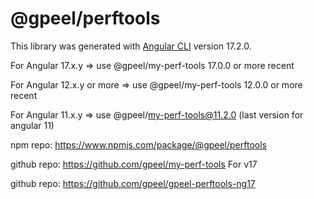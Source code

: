 # @gpeel/perftools

This library was generated with [Angular CLI](https://github.com/angular/angular-cli) version 17.2.0.

For Angular 17.x.y  => use @gpeel/my-perf-tools 17.0.0 or more recent

For Angular 12.x.y or more => use @gpeel/my-perf-tools 12.0.0 or more recent

For Angular 11.x.y => use @gpeel/my-perf-tools@11.2.0 (last version for angular 11)

npm repo: https://www.npmjs.com/package/@gpeel/perftools

github repo: https://github.com/gpeel/my-perf-tools
For v17

github repo: https://github.com/gpeel/gpeel-perftools-ng17
